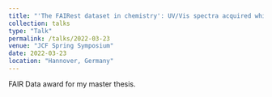 ```yaml
---
title: "'The FAIRest dataset in chemistry': UV/Vis spectra acquired while monitoring reaction progress of thymidine phosphorolysis"
collection: talks
type: "Talk"
permalink: /talks/2022-03-23
venue: "JCF Spring Symposium"
date: 2022-03-23
location: "Hannover, Germany"
---
```


FAIR Data award for my master thesis.
